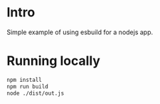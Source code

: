 # Intro

Simple example of using esbuild for a nodejs app.

# Running locally

```bash
npm install
npm run build
node ./dist/out.js
```
